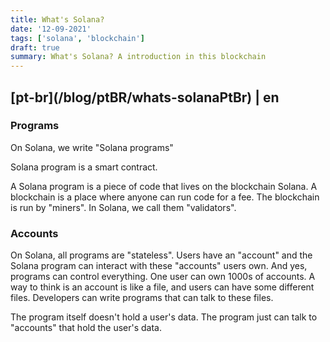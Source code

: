 ```yaml
---
title: What's Solana?
date: '12-09-2021'
tags: ['solana', 'blockchain']
draft: true
summary: What's Solana? A introduction in this blockchain
---
```


<h2>[pt-br](/blog/ptBR/whats-solanaPtBr) | en</h2>

### Programs

On Solana, we write "Solana programs"

Solana program is a smart contract.

A Solana program is a piece of code that lives on the blockchain Solana. A blockchain is a place where anyone can run code for a fee. The blockchain is run by "miners". In Solana, we call them "validators".

### Accounts

On Solana, all programs are "stateless". Users have an "account" and the Solana program can interact with these "accounts" users own. And yes, programs can control everything. One user can own 1000s of accounts. A way to think is an account is like a file, and users can have some different files. Developers can write programs that can talk to these files.

The program itself doesn't hold a user's data. The program just can talk to "accounts" that hold the user's data.
